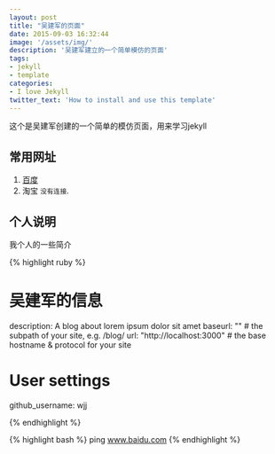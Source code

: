 ```yaml
---
layout: post
title: "吴建军的页面"
date: 2015-09-03 16:32:44
image: '/assets/img/'
description: '吴建军建立的一个简单模仿的页面'
tags:
- jekyll 
- template 
categories:
- I love Jekyll
twitter_text: 'How to install and use this template'
---
```



这个是吴建军创建的一个简单的模仿页面，用来学习jekyll


## 常用网址

1. [百度](http://www.baidu.com)
2. 淘宝 `没有连接`.


## 个人说明

我个人的一些简介

{% highlight ruby %}
# 吴建军的信息
description: A blog about lorem ipsum dolor sit amet
baseurl: "" # the subpath of your site, e.g. /blog/
url: "http://localhost:3000" # the base hostname & protocol for your site 

# User settings
github_username:  wjj

{% endhighlight %}


{% highlight bash %}
ping www.baidu.com
{% endhighlight %}




